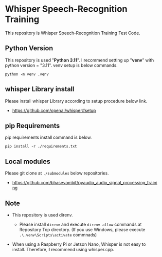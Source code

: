 # Whisper Speech-Recognition Training

This repository is Whisper Speech-Recognition Training Test Code.

## Python Version

This repository is used "**Python 3.11**".
I recommend setting up "**venv**" with python version = "3.11". 
venv setup is below commands.

`python -m venv .venv`

## whisper Library install

Please install whisper Library according to setup procedure below link.
- <https://github.com/openai/whisper#setup>


## pip Requirements

pip requirements install command is below.

`pip install -r ./requirements.txt`

## Local modules

Please git clone at `./submodules` below repositories.

- <https://github.com/bhasevambit/pyaudio_audio_signal_processing_training>

## Note

- This repository is used direnv.

  - Please install `direnv` and execute `direnv allow` commands at Repository Top directory.
    (If you use Windows, please execute `.\.venv\Scripts\activate` commnads)

- When using a Raspberry Pi or Jetson Nano, Whisper is not easy to install. Therefore, I recommend using whisper.cpp.
